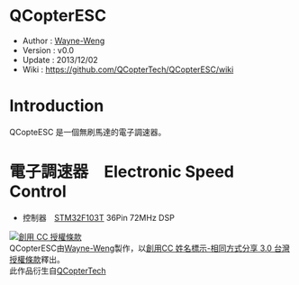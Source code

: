﻿QCopterESC
========
* Author      : [Wayne-Weng](https://github.com/Wayne-Weng)
* Version     : v0.0
* Update      : 2013/12/02
* Wiki        : https://github.com/QCopterTech/QCopterESC/wiki

Introduction
========
QCopteESC 是一個無刷馬達的電子調速器。

電子調速器　Electronic Speed Control
========
* 控制器　[STM32F103T](http://www.st.com/web/catalog/mmc/FM141/SC1169/SS1031/LN1565/PF189786) 36Pin 72MHz DSP
  
  
<a rel="license" href="http://creativecommons.org/licenses/by-sa/3.0/tw/deed.zh_TW"><img alt="創用 CC 授權條款" style="border-width:0" src="http://i.creativecommons.org/l/by-sa/3.0/tw/88x31.png" /></a><br /><span xmlns:dct="http://purl.org/dc/terms/" property="dct:title">QCopterESC</span>由<a xmlns:cc="http://creativecommons.org/ns#" href="https://github.com/Wayne-Weng" property="cc:attributionName" rel="cc:attributionURL">Wayne-Weng</a>製作，以<a rel="license" href="http://creativecommons.org/licenses/by-sa/3.0/tw/deed.zh_TW">創用CC 姓名標示-相同方式分享 3.0 台灣 授權條款</a>釋出。<br />此作品衍生自<a xmlns:dct="http://purl.org/dc/terms/" href="https://github.com/QCopterTech" rel="dct:source">QCopterTech</a>